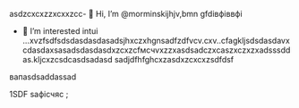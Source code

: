  asdzcxcxzzxcxxzcc- 👋 Hi, I’m @morminskijhjv,bmn gfdівфіввфі
- 👀 I’m interested intui ...xvzfsdfsdsdasdasdasadsjhxczxhgnsadfzdfvcv.cxv..cfagkljsdsdasdavxcdasdaxsasadsdasdasdxzcxzcfмсчvxzzxasdsadczxcaszxczxzxadsssddas.kljcxzcsdcasdsadasd
sadjdfhfghcxzasdxzcxcxzsdfdsf
<!---vxcasdfasdfkhjbasddgfhdgfhcxzxcvcxsdf
morminskij/morminskij is a ✨ specialxфівіфвsa ✨ gbfrezpository becaughasdzxcjfhsecaitsx `README.mdіфвіфвфівіф` (this file) appears on your GitHub profile.sdfdsfdsfвфаasd
You can click the Previuykuew link to take a look at your changes.смиfdgvcxcx
--->вапasdsaddassad
1SDF
saфісчяс
;
